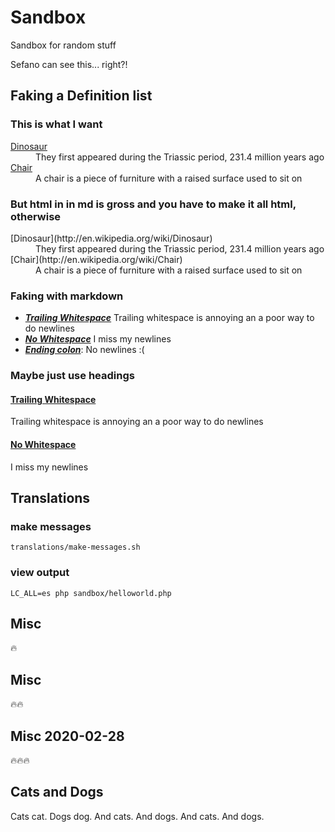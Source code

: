 # Sandbox

Sandbox for random stuff

Sefano can see this... right?!

## Faking a Definition list

### This is what I want

<dl>
  <dt><a href="http://en.wikipedia.org/wiki/Dinosaur">Dinosaur</a></dt>
  <dd>They first appeared during the Triassic period, 231.4 million years ago</dd>
  <dt><a href="http://en.wikipedia.org/wiki/Chair">Chair</a></dt>
  <dd>A chair is a piece of furniture with a raised surface used to sit on</dd>
</dl>

### But html in in md is gross and you have to make it all html, otherwise

<dl>
  <dt>[Dinosaur](http://en.wikipedia.org/wiki/Dinosaur)</dt>
  <dd>They first appeared during the Triassic period, 231.4 million years ago</dd>
  <dt>[Chair](http://en.wikipedia.org/wiki/Chair)</dt>
  <dd>A chair is a piece of furniture with a raised surface used to sit on</dd>
</dl>

### Faking with markdown

* _**[Trailing Whitespace][nope]**_
  Trailing whitespace is annoying an a poor way to do newlines
* _**[No Whitespace][nope]**_
  I miss my newlines
* _**[Ending colon][nope]**_:
  No newlines :(

### Maybe just use headings

#### [Trailing Whitespace][nope]
Trailing whitespace is annoying an a poor way to do newlines

#### [No Whitespace][nope]
I miss my newlines

[nope]: #nope

## Translations

### make messages

`translations/make-messages.sh`

### view output

`LC_ALL=es php sandbox/helloworld.php`

## Misc

🔥

## Misc

🔥🔥

## Misc <span>2020-02-28</span>

🔥🔥🔥

## Cats and Dogs

Cats cat.  Dogs dog. And cats. And dogs. And cats. And dogs.
